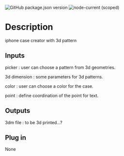 ![GitHub package.json version](https://img.shields.io/github/package-json/v/mcneel/compute.rhino3d.appserver/main?label=version&style=flat-square)
![node-current (scoped)](https://img.shields.io/badge/dynamic/json?label=node&query=engines.node&url=https%3A%2F%2Fraw.githubusercontent.com%2Fmcneel%2Fcompute.rhino3d.appserver%2Fmain%2Fpackage.json&style=flat-square&color=dark-green)

# Description
iphone case creator with 3d pattern

## Inputs
picker : user can choose a pattern from 3d geometries.

3d dimension : some parameters for 3d patterns.

color : user can choose a color for the case.

point : define coordination of the point for text.

## Outputs
3dm file : to be 3d printed...?

## Plug in
None
